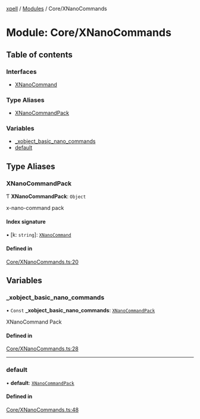 [xpell](../README.md) / [Modules](../modules.md) / Core/XNanoCommands

# Module: Core/XNanoCommands

## Table of contents

### Interfaces

- [XNanoCommand](../interfaces/Core_XNanoCommands.XNanoCommand.md)

### Type Aliases

- [XNanoCommandPack](Core_XNanoCommands.md#xnanocommandpack)

### Variables

- [\_xobject\_basic\_nano\_commands](Core_XNanoCommands.md#_xobject_basic_nano_commands)
- [default](Core_XNanoCommands.md#default)

## Type Aliases

### XNanoCommandPack

Ƭ **XNanoCommandPack**: `Object`

x-nano-command pack

#### Index signature

▪ [k: `string`]: [`XNanoCommand`](../interfaces/Core_XNanoCommands.XNanoCommand.md)

#### Defined in

[Core/XNanoCommands.ts:20](https://github.com/fridman-tamir/XPell/blob/be3d5a4/src/Core/XNanoCommands.ts#L20)

## Variables

### \_xobject\_basic\_nano\_commands

• `Const` **\_xobject\_basic\_nano\_commands**: [`XNanoCommandPack`](Core_XNanoCommands.md#xnanocommandpack)

XNanoCommand Pack

#### Defined in

[Core/XNanoCommands.ts:28](https://github.com/fridman-tamir/XPell/blob/be3d5a4/src/Core/XNanoCommands.ts#L28)

___

### default

• **default**: [`XNanoCommandPack`](Core_XNanoCommands.md#xnanocommandpack)

#### Defined in

[Core/XNanoCommands.ts:48](https://github.com/fridman-tamir/XPell/blob/be3d5a4/src/Core/XNanoCommands.ts#L48)
